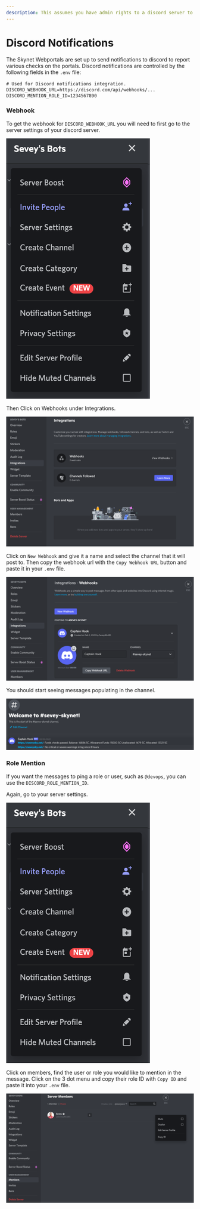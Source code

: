 ```yaml
---
description: This assumes you have admin rights to a discord server to generate webhooks.
---
```


# Discord Notifications

The Skynet Webportals are set up to send notifications to discord to report various checks on the portals. Discord notifications are controlled by the following fields in the `.env` file:

```
# Used for Discord notifications integration.
DISCORD_WEBHOOK_URL=https://discord.com/api/webhooks/...
DISCORD_MENTION_ROLE_ID=1234567890
```

### Webhook

To get the webhook for `DISCORD_WEBHOOK_URL` you will need to first go to the server settings of your discord server.

![](<../../.gitbook/assets/image (17).png>)

Then Click on Webhooks under Integrations.

![](<../../.gitbook/assets/Screen Shot 2022-02-04 at 4.22.38 PM.png>)

Click on `New Webhook` and give it a name and select the channel that it will post to. Then copy the webhook url with the `Copy Webhook URL` button and paste it in your `.env` file.

![](<../../.gitbook/assets/Screen Shot 2022-02-04 at 4.23.02 PM.png>)

You should start seeing messages populating in the channel.

![](<../../.gitbook/assets/Screen Shot 2022-02-04 at 4.23.39 PM.png>)

### Role Mention

If you want the messages to ping a role or user, such as `@devops`, you can use the `DISCORD_ROLE_MENTION_ID`.

Again, go to your server settings.

![](<../../.gitbook/assets/image (18).png>)

Click on members, find the user or role you would like to mention in the message. Click on the 3 dot menu and copy their role ID with `Copy ID` and paste it into your `.env` file.&#x20;

![](<../../.gitbook/assets/Screen Shot 2022-02-04 at 4.36.30 PM (1).png>)
